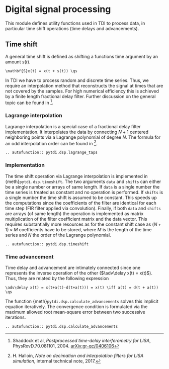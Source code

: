 # Digital signal processing

This module defines utility functions used in TDI to process data, in particular time shift operations (time delays and advancements).

## Time shift

A general time shift is defined as shifting a functions time argument by an amount $s(t)$.

```{math}
\mathbf{S}x(t) = x(t + s(t)) \qs
```

In TDI we have to process random and discrete time series. Thus, we require an interpolation method that reconstructs the signal at times that are not covered by the samples. For high numerical efficiency this is achieved by a finite length fractional delay filter. Further discussion on the general topic can be found in [^1].

[^1]: Shaddock et al, *Postprocessed time-delay interferometry for LISA*, PhysRevD.70.081101, 2004. [arXiv:gr-qc/0406106](https://arxiv.org/abs/gr-qc/0406106)

### Lagrange interpolation

Lagrange interpolation is a special case of a fractional delay filter implementation. It interpolates the data by connecting $N+1$ centered neighboring points via a Lagrange polynomial of degree $N$. The formula for an odd interpolation order can be found in [^2].

[^2]: H. Halloin, *Note on decimation and interpolation filters for LISA simulation*, internal technical note, 2017.

```{eval-rst}
.. autofunction:: pytdi.dsp.lagrange_taps
```

### Implementation

The time shift operation via Lagrange interpolation is implemented in {meth}`pytdi.dsp.timeshift`. The two arguments `data` and `shifts` can either be a single number or arrays of same length. If `data` is a single number the time series is treated as constant and no operation is performed. If `shifts` is a single number the time shift is assumed to be constant. This speeds up the computations since the coefficients of the filter are identical for each time step (FIR filter applied via convolution). Finally, if both `data` and `shifts` are arrays (of same length) the operation is implemented as matrix multiplication of the filter coefficient matrix and the data vector. This requires substantially more resources as for the constant shift case as $(N+1) \times M$ coefficients have to be stored, where $M$ is the length of the time series and $N$ the order of the Lagrange polynomial.

```{eval-rst}
.. autofunction:: pytdi.dsp.timeshift
```

### Time advancement

Time delay and advancement are intimately connected since one represents the inverse operation of the other ($\adv\delay x(t) = x(t)$). Thus, they are related by the following expression

```{math}
\adv\delay x(t) = x(t+a(t)-d(t+a(t))) = x(t) \iff a(t) = d(t + a(t)) \qs
```

The function {meth}`pytdi.dsp.calculate_advancements` solves this implicit equation iteratively. The convergence condition is formulated via the maximum allowed root mean-square error between two successive iterations.

```{eval-rst}
.. autofunction:: pytdi.dsp.calculate_advancements
```

